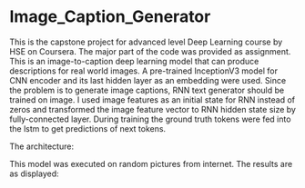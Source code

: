 # Image_Caption_Generator
This is the capstone project for advanced level Deep Learning course by HSE on Coursera.
The major part of the code was provided as assignment.
This is an  image-to-caption deep learning model that can produce descriptions for real world images. A pre-trained InceptionV3 model for CNN encoder and  its last hidden layer as an embedding were used.
Since the problem is to generate image captions, RNN text generator should be trained on image. I used  image features as an initial state for RNN instead of zeros and  transformed the image feature vector to RNN hidden state size by fully-connected layer.
During training the ground truth tokens were fed into the lstm to get predictions of next tokens.

The architecture:




This model was executed on random pictures from internet. The results are as displayed:

